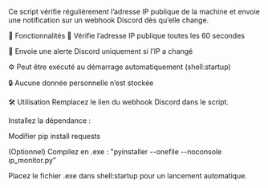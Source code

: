 Ce script vérifie régulièrement l’adresse IP publique de la machine et envoie une notification sur un webhook Discord dès qu’elle change.

🔧 Fonctionnalités
🔄 Vérifie l’adresse IP publique toutes les 60 secondes

📡 Envoie une alerte Discord uniquement si l’IP a changé

⚙️ Peut être exécuté au démarrage automatiquement (shell:startup)

🔒 Aucune donnée personnelle n’est stockée

🛠 Utilisation
Remplacez le lien du webhook Discord dans le script.

Installez la dépendance :

Modifier
pip install requests


(Optionnel) Compilez en .exe :
"pyinstaller --onefile --noconsole ip_monitor.py"

Placez le fichier .exe dans shell:startup pour un lancement automatique.
